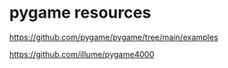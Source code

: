 # pygame resources

<https://github.com/pygame/pygame/tree/main/examples>

<https://github.com/illume/pygame4000>
